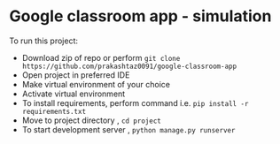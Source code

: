 # Google classroom app - simulation

To run this project:

- Download zip of repo or perform `git clone https://github.com/prakashtaz0091/google-classroom-app`
- Open project in preferred IDE
- Make virtual environment of your choice
- Activate virtual environment
- To install requirements, perform command i.e. `pip install -r requirements.txt`
- Move to project directory , `cd project`
- To start development server , `python manage.py runserver`
